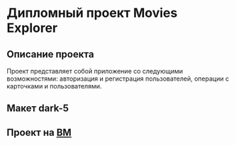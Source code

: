 # Дипломный проект Movies Explorer
## Описание проекта
Проект представляет собой приложение со следующими возможностями: авторизация и регистрация пользователей, операции с карточками и пользователями.

## Макет dark-5

## Проект на [ВМ](https://movies.methoni.nomoredomainsrocks.ru)
